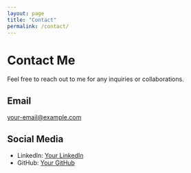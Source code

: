 ```yaml
---
layout: page
title: "Contact"
permalink: /contact/
---
```


# Contact Me

Feel free to reach out to me for any inquiries or collaborations.

## Email
[your-email@example.com](mailto:your-email@example.com)

## Social Media
- LinkedIn: [Your LinkedIn](https://www.linkedin.com/in/your-profile)
- GitHub: [Your GitHub](https://github.com/your-username)

